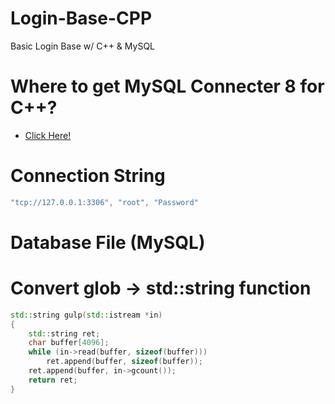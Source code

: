 # Login-Base-CPP
Basic Login Base w/ C++ &amp; MySQL

# Where to get MySQL Connecter 8 for C++?
- [Click Here!](https://dev.mysql.com/doc/connector-cpp/8.0/en/)

# Connection String
```cpp
"tcp://127.0.0.1:3306", "root", "Password"
```

# Database File (MySQL)

# Convert glob -> std::string function
```cpp
std::string gulp(std::istream *in)
{
    std::string ret;
    char buffer[4096];
    while (in->read(buffer, sizeof(buffer)))
        ret.append(buffer, sizeof(buffer));
    ret.append(buffer, in->gcount());
    return ret;
}
```
